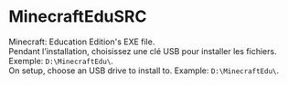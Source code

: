 # MinecraftEduSRC
Minecraft: Education Edition's EXE file.  
Pendant l'installation, choisissez une clé USB pour installer les fichiers. Exemple: `D:\MinecraftEdu\­`.  
On setup, choose an USB drive to install to. Example: `D:\MinecraftEdu\­`.  
